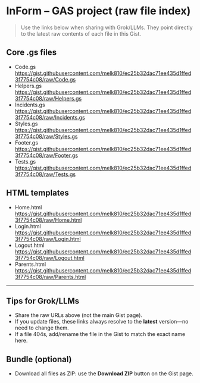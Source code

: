 # InForm – GAS project (raw file index)

> Use the links below when sharing with Grok/LLMs. They point directly to the latest raw contents of each file in this Gist.

## Core .gs files
- Code.gs  
  https://gist.githubusercontent.com/melk810/ec25b32dac71ee435d1ffed3f7754c08/raw/Code.gs
- Helpers.gs  
  https://gist.githubusercontent.com/melk810/ec25b32dac71ee435d1ffed3f7754c08/raw/Helpers.gs
- Incidents.gs  
  https://gist.githubusercontent.com/melk810/ec25b32dac71ee435d1ffed3f7754c08/raw/Incidents.gs
- Styles.gs  
  https://gist.githubusercontent.com/melk810/ec25b32dac71ee435d1ffed3f7754c08/raw/Styles.gs
- Footer.gs  
  https://gist.githubusercontent.com/melk810/ec25b32dac71ee435d1ffed3f7754c08/raw/Footer.gs
- Tests.gs  
  https://gist.githubusercontent.com/melk810/ec25b32dac71ee435d1ffed3f7754c08/raw/Tests.gs

## HTML templates
- Home.html  
  https://gist.githubusercontent.com/melk810/ec25b32dac71ee435d1ffed3f7754c08/raw/Home.html
- Login.html  
  https://gist.githubusercontent.com/melk810/ec25b32dac71ee435d1ffed3f7754c08/raw/Login.html
- Logout.html  
  https://gist.githubusercontent.com/melk810/ec25b32dac71ee435d1ffed3f7754c08/raw/Logout.html
- Parents.html  
  https://gist.githubusercontent.com/melk810/ec25b32dac71ee435d1ffed3f7754c08/raw/Parents.html

---

## Tips for Grok/LLMs
- Share the raw URLs above (not the main Gist page).  
- If you update files, these links always resolve to the **latest** version—no need to change them.
- If a file 404s, add/rename the file in the Gist to match the exact name here.

## Bundle (optional)
- Download all files as ZIP: use the **Download ZIP** button on the Gist page.
